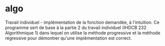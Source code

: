 # algo
Travail individuel - implémentation de la fonction demandée, à l'intuition. Ce programme sert de base à la partie 2 du travail individuel (IHDCB 232 Algorithmique 1) dans lequel on utilise la méthode progressive et la méthode régressive pour démontrer qu'une implémentation est correct.
